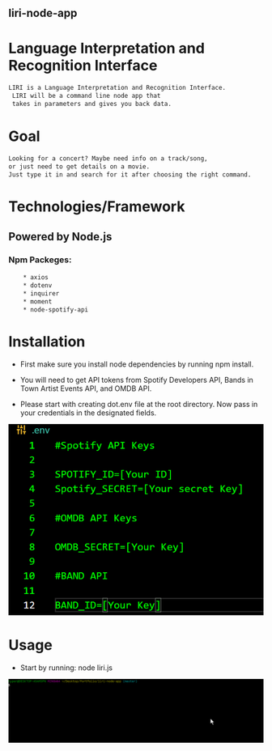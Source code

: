 ## liri-node-app

# Language Interpretation and Recognition Interface 

    LIRI is a Language Interpretation and Recognition Interface.
     LIRI will be a command line node app that 
     takes in parameters and gives you back data.

# Goal

    Looking for a concert? Maybe need info on a track/song,
    or just need to get details on a movie.
    Just type it in and search for it after choosing the right command. 

# Technologies/Framework

## Powered by Node.js

###  Npm Packeges:
        * axios
        * dotenv
        * inquirer
        * moment
        * node-spotify-api
  
# Installation

* First make sure you install node dependencies by running npm install.

* You will need to get API tokens from Spotify Developers API,
    Bands in Town Artist Events API, and OMDB API.

* Please start with creating dot.env file at the root directory. Now pass in
    your credentials in the designated fields.

![Keys](./images/keys.PNG)

# Usage

* Start by running: node liri.js

![liri start](./Gifs/liriStart.gif)